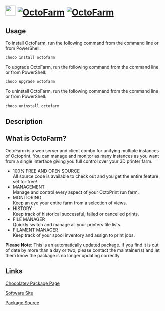 ﻿# <img src="https://cdn.jsdelivr.net/gh/mkevenaar/chocolatey-packages@34c516e4abd5510c00334737fe156755adcbab72/icons/octofarm.png" width="32" height="32"/> [![OctoFarm](https://img.shields.io/chocolatey/v/octofarm.svg?label=OctoFarm)](https://community.chocolatey.org/packages/octofarm) [![OctoFarm](https://img.shields.io/chocolatey/dt/octofarm.svg)](https://community.chocolatey.org/packages/octofarm)

## Usage

To install OctoFarm, run the following command from the command line or from PowerShell:

```powershell
choco install octofarm
```

To upgrade OctoFarm, run the following command from the command line or from PowerShell:

```powershell
choco upgrade octofarm
```

To uninstall OctoFarm, run the following command from the command line or from PowerShell:

```powershell
choco uninstall octofarm
```

## Description

## What is OctoFarm?

OctoFarm is a web server and client combo for unifying multiple instances of Octoprint. You can manage and monitor as many instances as you want from a single interface giving you full control over your 3D printer farm.

* 100% FREE AND OPEN SOURCE  
All source code is available to check out and you get the entire feature set for free!
* MANAGEMENT  
Manage and control every aspect of your OctoPrint run farm.
* MONITORING  
Keep an eye your entire farm from a selection of views.
* HISTORY  
Keep track of historical successful, failed or cancelled prints.
* FILE MANAGER  
Quickly switch and manage all your printers file lists.
* FILAMENT MANAGER  
Keep track of your spool inventory and assign to print jobs.

**Please Note**: This is an automatically updated package. If you find it is
out of date by more than a day or two, please contact the maintainer(s) and
let them know the package is no longer updating correctly.


## Links

[Chocolatey Package Page](https://community.chocolatey.org/packages/octofarm)

[Software Site](https://octofarm.net/)

[Package Source](https://github.com/mkevenaar/chocolatey-packages/tree/master/automatic/octofarm)

